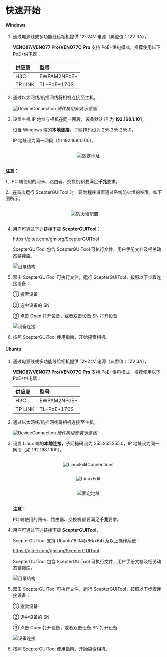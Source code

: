 # 快速开始

<!-- tabs:start -->

#### **Windows**

1. 通过电源线或多功能线给相机提供 12~24V 电源（典型值：12V 3A），

   **VENO87/VENO77 Pro/VENO77C Pro** 支持 PoE+供电模式，推荐使用以下 PoE+供电器：

   | 供应商  | 型号        |
   | :------ | :---------- |
   | H3C     | EWPAM2NPoE+ |
   | TP LINK | TL-PoE+170S |

2. 通过以太网线/航插网线将相机连接至主机。

   ![DeviceConnection](pic/DeviceConnection.png)
   _硬件模组安装示意图_

3. 设置主机 IP 地址与相机在同一网段，设备默认 IP 为 **192.168.1.101**。

   设置 Windows 端的**本地连接**，子网掩码设为 255.255.255.0，

   IP 地址设为同一网段（如 192.168.1.100）。

   <div class="center">

   ![固定地址](pic/WindowsStaticAddress.png)

   </div>

**注意：**

1、PC 端使用的网卡、路由器、交换机都要满足**千兆**要求。

2、在首次运行 ScepterGUITool 时，要为程序设置通过系统防火墙的权限，如下图所示。

<div class="center">

![防火墙配置](pic/WindowsFirewallSetting.png)

</div>

4. 用户可通过下述链接下载 **ScepterGUITool**：

   <https://gitee.com/gmiorg/ScepterGUITool>

   ScepterGUITool 包含 ScepterGUITool 可执行文件，用户手册文档及相关动态链接库。

   ![目录结构](pic/WindowsContents.png)

5. 双击 ScepterGUITool 可执行文件，运行 ScepterGUITool，按照以下步骤连接设备：

   ① 搜索设备

   ② 选中设备的 SN

   ③ 点击 Open 打开设备，或者双击设备 SN 打开设备

   ![设备连接](pic/ConnectDevice.png)

6. 按照 ScepterGUITool 使用指南，开始探索相机。

#### **Ubuntu**

1. 通过电源线或多功能线给相机提供 12~24V 电源（典型值：12V 3A），

   **VENO87/VENO77 Pro/VENO77C Pro** 支持 PoE+供电模式，推荐使用以下 PoE+供电器：

   | 供应商  | 型号        |
   | :------ | :---------- |
   | H3C     | EWPAM2NPoE+ |
   | TP LINK | TL-PoE+170S |

2. 通过以太网线/航插网线将相机连接至主机。

   ![DeviceConnection](pic/DeviceConnection.png)
   _硬件模组安装示意图_

3. 设置 Linux 端的**本地连接**，子网掩码设为 255.255.255.0，IP 地址设为同一网段（如 192.168.1.100）。

   <div class="center">

   ![LinuxEditConnections](pic/LinuxEditConnections.png)

   </div>

   <div class="center">

   ![LinuxEdit](pic/LinuxEdit.png)

   </div>

   <div class="center">

   ![固定地址](pic/LinuxStaticAddress.png)

   </div>

   **注意：**

   PC 端使用的网卡、路由器、交换机都要满足**千兆**要求。

4. 用户可通过下述链接下载 **ScepterGUITool**，

   ScepterGUITool 支持 Ubuntu18.04(x86/x64) 及以上操作系统：

   <https://gitee.com/gmiorg/ScepterGUITool>

   ScepterGUITool 包含 ScepterGUITool 可执行文件，用户手册文档及相关动态链接库。

   ![目录结构](pic/LinuxContents.png)

5. 双击 ScepterGUITool 可执行文件，运行 ScepterGUITool，按照以下步骤连接设备：

   ① 搜索设备

   ② 选中设备的 SN

   ③ 点击 Open 打开设备，或者双击设备 SN 打开设备

   ![设备连接](pic/ConnectDevice.png)

6. 按照 ScepterGUITool 使用指南，开始探索相机。

<!-- tabs:end -->

<style>
.center
{
  width: auto;
  display: table;
  margin-left: auto;
  margin-right: auto;
}
</style>

